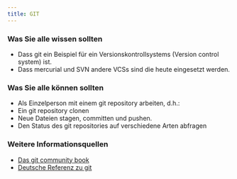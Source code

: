 ```yaml
---
title: GIT
---
```


### Was Sie alle wissen sollten
* Dass git ein Beispiel für ein Versionskontrollsystems (Version control system) ist. 
* Dass mercurial und SVN andere VCSs sind die heute eingesetzt werden. 

### Was Sie alle können sollten
* Als Einzelperson mit einem git repository arbeiten, d.h.:
* Ein git repository clonen
* Neue Dateien stagen, committen und pushen.
* Den Status des git repositories auf verschiedene Arten abfragen

### Weitere Informationsquellen
* [Das git community book](http://book.git-scm.com/)
* [Deutsche Referenz zu git](http://weinimo.de/Git-Hilfen/)

